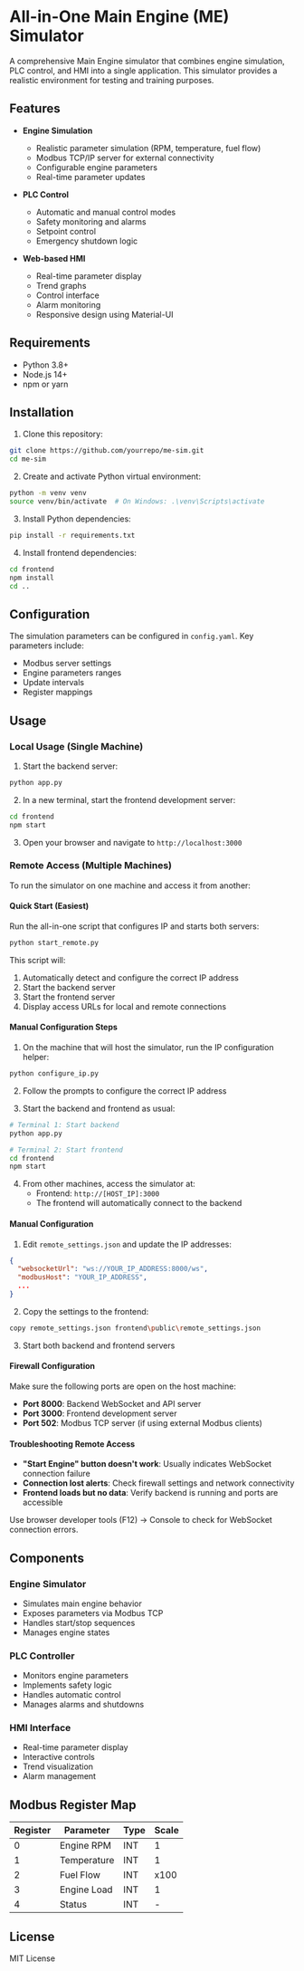 # All-in-One Main Engine (ME) Simulator

A comprehensive Main Engine simulator that combines engine simulation, PLC control, and HMI into a single application. This simulator provides a realistic environment for testing and training purposes.

## Features

- **Engine Simulation**
  - Realistic parameter simulation (RPM, temperature, fuel flow)
  - Modbus TCP/IP server for external connectivity
  - Configurable engine parameters
  - Real-time parameter updates

- **PLC Control**
  - Automatic and manual control modes
  - Safety monitoring and alarms
  - Setpoint control
  - Emergency shutdown logic

- **Web-based HMI**
  - Real-time parameter display
  - Trend graphs
  - Control interface
  - Alarm monitoring
  - Responsive design using Material-UI

## Requirements

- Python 3.8+
- Node.js 14+
- npm or yarn

## Installation

1. Clone this repository:
```bash
git clone https://github.com/yourrepo/me-sim.git
cd me-sim
```

2. Create and activate Python virtual environment:
```bash
python -m venv venv
source venv/bin/activate  # On Windows: .\venv\Scripts\activate
```

3. Install Python dependencies:
```bash
pip install -r requirements.txt
```

4. Install frontend dependencies:
```bash
cd frontend
npm install
cd ..
```

## Configuration

The simulation parameters can be configured in `config.yaml`. Key parameters include:
- Modbus server settings
- Engine parameters ranges
- Update intervals
- Register mappings

## Usage

### Local Usage (Single Machine)

1. Start the backend server:
```bash
python app.py
```

2. In a new terminal, start the frontend development server:
```bash
cd frontend
npm start
```

3. Open your browser and navigate to `http://localhost:3000`

### Remote Access (Multiple Machines)

To run the simulator on one machine and access it from another:

#### Quick Start (Easiest)

Run the all-in-one script that configures IP and starts both servers:
```bash
python start_remote.py
```

This script will:
1. Automatically detect and configure the correct IP address
2. Start the backend server
3. Start the frontend server
4. Display access URLs for local and remote connections

#### Manual Configuration Steps

1. On the machine that will host the simulator, run the IP configuration helper:
```bash
python configure_ip.py
```

2. Follow the prompts to configure the correct IP address

3. Start the backend and frontend as usual:
```bash
# Terminal 1: Start backend
python app.py

# Terminal 2: Start frontend  
cd frontend
npm start
```

4. From other machines, access the simulator at:
   - Frontend: `http://[HOST_IP]:3000`
   - The frontend will automatically connect to the backend

#### Manual Configuration

1. Edit `remote_settings.json` and update the IP addresses:
```json
{
  "websocketUrl": "ws://YOUR_IP_ADDRESS:8000/ws",
  "modbusHost": "YOUR_IP_ADDRESS",
  ...
}
```

2. Copy the settings to the frontend:
```bash
copy remote_settings.json frontend\public\remote_settings.json
```

3. Start both backend and frontend servers

#### Firewall Configuration

Make sure the following ports are open on the host machine:
- **Port 8000**: Backend WebSocket and API server
- **Port 3000**: Frontend development server
- **Port 502**: Modbus TCP server (if using external Modbus clients)

#### Troubleshooting Remote Access

- **"Start Engine" button doesn't work**: Usually indicates WebSocket connection failure
- **Connection lost alerts**: Check firewall settings and network connectivity
- **Frontend loads but no data**: Verify backend is running and ports are accessible

Use browser developer tools (F12) → Console to check for WebSocket connection errors.

## Components

### Engine Simulator
- Simulates main engine behavior
- Exposes parameters via Modbus TCP
- Handles start/stop sequences
- Manages engine states

### PLC Controller
- Monitors engine parameters
- Implements safety logic
- Handles automatic control
- Manages alarms and shutdowns

### HMI Interface
- Real-time parameter display
- Interactive controls
- Trend visualization
- Alarm management

## Modbus Register Map

| Register | Parameter | Type | Scale |
|----------|-----------|------|--------|
| 0 | Engine RPM | INT | 1 |
| 1 | Temperature | INT | 1 |
| 2 | Fuel Flow | INT | x100 |
| 3 | Engine Load | INT | 1 |
| 4 | Status | INT | - |

## License

MIT License 